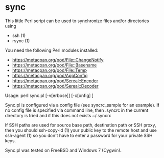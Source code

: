 # sync

This little Perl script can be used to synchronize files and/or directories using
- ssh (1)
- rsync (1)

You need the following Perl modules installed:
- https://metacpan.org/pod/File::ChangeNotify
- https://metacpan.org/pod/File::Basename
- https://metacpan.org/pod/File::Temp
- https://metacpan.org/pod/AppConfig
- https://metacpan.org/pod/Sereal::Encoder
- https://metacpan.org/pod/Sereal::Decoder

Usage: perl sync.pl [-v[erbose]] [-c[onfig] <config-file>]

Sync.pl is configured via a config file (see syncrc_sample for an example). If
no config file is specified via command line, then .syncrc in the current
directory is tried and if this does not exists ~/.syncrc

If SSH paths are used for source base path, destination path or SSH proxy, then
you should ssh-copy-id (1) your public key to the remote host and use ssh-agent
(1) so you don't have to enter a password for your private SSH keys.

Sync.pl was tested on FreeBSD and Windows 7 (Cygwin).
